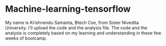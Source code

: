 # Machine-learning-tensorflow

My name is Krishnendu Samanta, Btech Cse, from Sister Nivedita University. 
i'll upload the code and the analysis file.
The code and the analysis is completely based on my learning and understanding in these few weeks of bootcamp.
